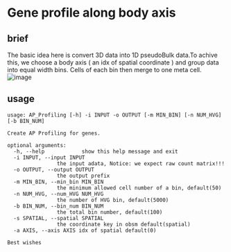# Gene profile along body axis

## brief
The basic idea here is convert 3D data into 1D pseudoBulk data.To achive this, we choose a body axis ( an idx of spatial coordinate ) and group data into equal width bins. Cells of each bin then merge to one meta cell.
![image](https://github.com/BGI-Qingdao/4D-BioReconX/assets/8720584/991dd2ac-be42-4b64-b38f-8825d4c55963)


 
## usage

```
usage: AP_Profiling [-h] -i INPUT -o OUTPUT [-m MIN_BIN] [-n NUM_HVG] [-b BIN_NUM]

Create AP Profiling for genes.

optional arguments:
  -h, --help            show this help message and exit
  -i INPUT, --input INPUT
                the input adata, Notice: we expect raw count matrix!!!
  -o OUTPUT, --output OUTPUT
                the output prefix
  -m MIN_BIN, --min_bin MIN_BIN
                the minimum allowed cell number of a bin, default(50)
  -n NUM_HVG, --num_HVG NUM_HVG
                the number of HVG bin, default(5000)
  -b BIN_NUM, --bin_num BIN_NUM
                the total bin number, default(100)
  -s SPATIAL, --spatial SPATIAL
                the coordinate key in obsm default(spatial)
  -a AXIS, --axis AXIS idx of spatial default(0)

Best wishes
```
